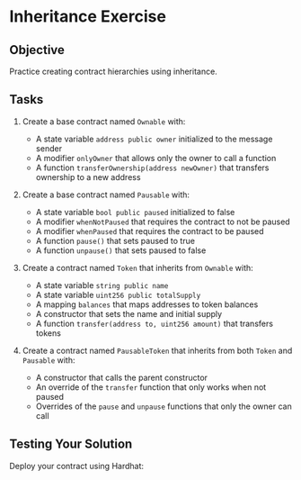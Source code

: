 # Inheritance Exercise

## Objective

Practice creating contract hierarchies using inheritance.

## Tasks

1. Create a base contract named `Ownable` with:
   - A state variable `address public owner` initialized to the message sender
   - A modifier `onlyOwner` that allows only the owner to call a function
   - A function `transferOwnership(address newOwner)` that transfers ownership to a new address

2. Create a base contract named `Pausable` with:
   - A state variable `bool public paused` initialized to false
   - A modifier `whenNotPaused` that requires the contract to not be paused
   - A modifier `whenPaused` that requires the contract to be paused
   - A function `pause()` that sets paused to true
   - A function `unpause()` that sets paused to false

3. Create a contract named `Token` that inherits from `Ownable` with:
   - A state variable `string public name`
   - A state variable `uint256 public totalSupply`
   - A mapping `balances` that maps addresses to token balances
   - A constructor that sets the name and initial supply
   - A function `transfer(address to, uint256 amount)` that transfers tokens

4. Create a contract named `PausableToken` that inherits from both `Token` and `Pausable` with:
   - A constructor that calls the parent constructor
   - An override of the `transfer` function that only works when not paused
   - Overrides of the `pause` and `unpause` functions that only the owner can call

## Testing Your Solution

Deploy your contract using Hardhat: 